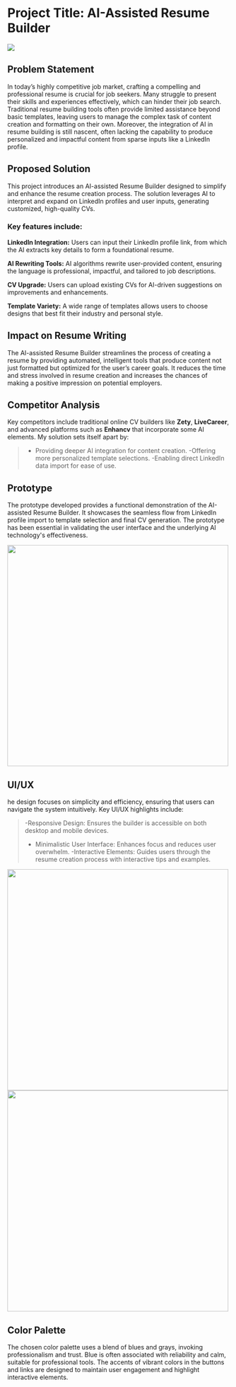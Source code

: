 # Project Title: AI-Assisted Resume Builder

<img src="md-images/md-5.jpg">

## Problem Statement

In today’s highly competitive job market, crafting a compelling and professional resume is crucial for job seekers. Many struggle to present their skills and experiences effectively, which can hinder their job search. Traditional resume building tools often provide limited assistance beyond basic templates, leaving users to manage the complex task of content creation and formatting on their own. Moreover, the integration of AI in resume building is still nascent, often lacking the capability to produce personalized and impactful content from sparse inputs like a LinkedIn profile.

## Proposed Solution

This project introduces an AI-assisted Resume Builder designed to simplify and enhance the resume creation process. The solution leverages AI to interpret and expand on LinkedIn profiles and user inputs, generating customized, high-quality CVs.

### Key features include:

**LinkedIn Integration:**
Users can input their LinkedIn profile link, from which the AI extracts key details to form a foundational resume.

**AI Rewriting Tools:**
AI algorithms rewrite user-provided content, ensuring the language is professional, impactful, and tailored to job descriptions.

**CV Upgrade:**
Users can upload existing CVs for AI-driven suggestions on improvements and enhancements.

**Template Variety:**
A wide range of templates allows users to choose designs that best fit their industry and personal style.

## Impact on Resume Writing

The AI-assisted Resume Builder streamlines the process of creating a resume by providing automated, intelligent tools that produce content not just formatted but optimized for the user’s career goals. It reduces the time and stress involved in resume creation and increases the chances of making a positive impression on potential employers.

## Competitor Analysis

Key competitors include traditional online CV builders like **Zety**, **LiveCareer**, and advanced platforms such as **Enhancv** that incorporate some AI elements. My solution sets itself apart by:

> - Providing deeper AI integration for content creation.
>   -Offering more personalized template selections.
>   -Enabling direct LinkedIn data import for ease of use.

## Prototype

The prototype developed provides a functional demonstration of the AI-assisted Resume Builder. It showcases the seamless flow from LinkedIn profile import to template selection and final CV generation. The prototype has been essential in validating the user interface and the underlying AI technology's effectiveness.

<img src="md-images/md1.jpg" width="500px">

## UI/UX

he design focuses on simplicity and efficiency, ensuring that users can navigate the system intuitively. Key UI/UX highlights include:

> -Responsive Design: Ensures the builder is accessible on both desktop and mobile devices.
>
> - Minimalistic User Interface: Enhances focus and reduces user overwhelm.
>   -Interactive Elements: Guides users through the resume creation process with interactive tips and examples.

<img src="md-images/md2.jpg" width="500px">
<img src="md-images/md3.jpg" width="500px">

## Color Palette

The chosen color palette uses a blend of blues and grays, invoking professionalism and trust. Blue is often associated with reliability and calm, suitable for professional tools. The accents of vibrant colors in the buttons and links are designed to maintain user engagement and highlight interactive elements.
